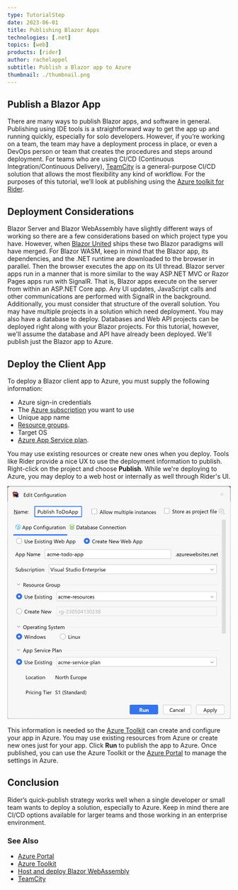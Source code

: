 ```yaml
---
type: TutorialStep
date: 2023-06-01
title: Publishing Blazor Apps
technologies: [.net]
topics: [web]
products: [rider]
author: rachelappel
subtitle: Publish a Blazor app to Azure
thumbnail: ./thumbnail.png
---
```


## Publish a Blazor App
There are many ways to publish Blazor apps, and software in general. 
Publishing using IDE tools is a straightforward way to get the app up and running quickly, especially for solo developers. 
However, if you’re working on a team, the team may have a deployment process in place, or even a DevOps person or team that creates the procedures and steps around deployment. 
For teams who are using CI/CD (Continuous Integration/Continuous Delivery), [TeamCity](https://www.jetbrains.com/teamcity/) is a general-purpose CI/CD solution that allows the most flexibility any kind of workflow. 
For the purposes of this tutorial, we’ll look at publishing using the [Azure toolkit for Rider](https://plugins.jetbrains.com/plugin/11220-azure-toolkit-for-rider).

## Deployment Considerations
Blazor Server and Blazor WebAssembly have slightly different ways of working so there are a few considerations based on which project type you have. 
However, when [Blazor United](https://github.com/dotnet/aspnetcore/issues/46636) ships these two Blazor paradigms will have merged. For Blazor WASM, keep in mind that the Blazor app, its dependencies, and the .NET runtime are downloaded to the browser in parallel. Then the browser executes the app on its UI thread. Blazor server apps run in a manner that is more similar to the way ASP.NET MVC or Razor Pages apps run with SignalR. That is, Blazor apps execute on the server from within an ASP.NET Core app. Any UI updates, JavaScript calls and other communications are performed with SignalR in the background.
Additionally, you must consider that structure of the overall solution. You may have multiple projects in a solution which need deployment. You may also have a database to deploy.
Databases and Web API projects can be deployed right along with your Blazor projects. For this tutorial, however, we'll assume the database and API have already been deployed. We'll publish just the Blazor app to Azure. 

## Deploy the Client App
To deploy a Blazor client app to Azure, you must supply the following information:

* Azure sign-in credentials 
* The [Azure subscription](https://azure.microsoft.com/en-us/free/) you want to use
* Unique app name
* [Resource groups](https://learn.microsoft.com/en-us/azure/azure-resource-manager/management/manage-resource-groups-portal).
* Target OS
* [Azure App Service plan](https://learn.microsoft.com/en-us/azure/app-service/overview-hosting-plans).

You may use existing resources or create new ones when you deploy. Tools like Rider provide a nice UX to use the deployment information to publish. Right-click on the project and choose **Publish**. While we're deploying to Azure, you may deploy to a web host or internally as well through Rider's UI. 

![Publish to Azure Dialog](1-publish-dialog.png)

This information is needed so the [Azure Toolkit](https://plugins.jetbrains.com/plugin/11220-azure-toolkit-for-rider/) can create and configure your app in Azure. You may use existing resources from Azure or create new ones just for your app.
Click **Run** to publish the app to Azure. Once published, you can use the Azure Toolkit or the [Azure Portal](https://portal.azure.com/) to manage the settings in Azure.

## Conclusion
Rider’s quick-publish strategy works well when a single developer or small team wants to deploy a solution, especially to Azure. Keep in mind there are CI/CD options available for larger teams and those working in an enterprise environment. 

### See Also

* [Azure Portal](https://portal.azure.com)
* [Azure Toolkit](https://plugins.jetbrains.com/plugin/11220-azure-toolkit-for-rider/)
* [Host and deploy Blazor WebAssembly](https://docs.microsoft.com/en-us/aspnet/core/blazor/host-and-deploy/webassembly?view=aspnetcore-5.0)
* [TeamCity](https://azure.microsoft.com/en-us/pricing/details/app-service/windows/)